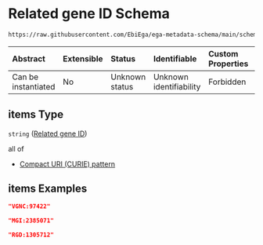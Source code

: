 # Related gene ID Schema

```txt
https://raw.githubusercontent.com/EbiEga/ega-metadata-schema/main/schemas/EGA.common-definitions.json#/definitions/gene_descriptor/properties/gene_external_references/items
```



| Abstract            | Extensible | Status         | Identifiable            | Custom Properties | Additional Properties | Access Restrictions | Defined In                                                                                           |
| :------------------ | :--------- | :------------- | :---------------------- | :---------------- | :-------------------- | :------------------ | :--------------------------------------------------------------------------------------------------- |
| Can be instantiated | No         | Unknown status | Unknown identifiability | Forbidden         | Allowed               | none                | [EGA.common-definitions.json\*](../../../schemas/EGA.common-definitions.json "open original schema") |

## items Type

`string` ([Related gene ID](ega-12-definitions-gene-descriptor-properties-related-not-equivalent-gene-ids-related-gene-id.md))

all of

*   [Compact URI (CURIE) pattern](ega-12-definitions-gene-descriptor-properties-related-not-equivalent-gene-ids-related-gene-id-allof-compact-uri-curie-pattern.md "check type definition")

## items Examples

```json
"VGNC:97422"
```

```json
"MGI:2385071"
```

```json
"RGD:1305712"
```
